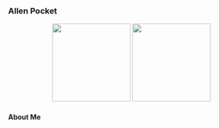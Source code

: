 ### Allen Pocket

<p align="middle">
<img height="160" src="https://github-readme-stats.vercel.app/api?username=allenpocketgamer&hide=contribs&count_private=true"/>
<img height="160" src="https://github-readme-stats.vercel.app/api/top-langs/?username=allenpocketgamer&layout=compact&hide=html&count_private=true&langs_count=6"/>
</p>

#### About Me
